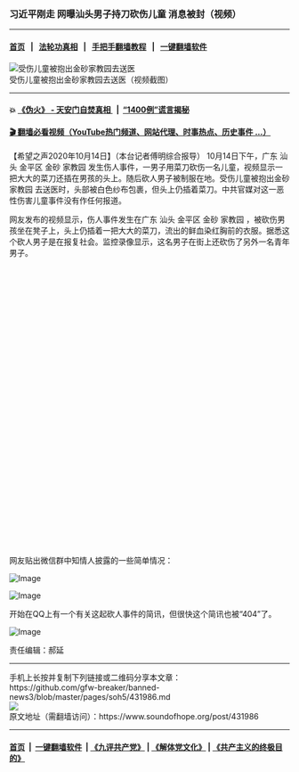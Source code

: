 ### 习近平刚走 网曝汕头男子持刀砍伤儿童 消息被封（视频）
------------------------

#### [首页](https://github.com/gfw-breaker/banned-news3/blob/master/README.md) &nbsp;&nbsp;|&nbsp;&nbsp; [法轮功真相](https://github.com/begood0513/basic/blob/master/README.md)  &nbsp;&nbsp;|&nbsp;&nbsp; [手把手翻墙教程](https://github.com/gfw-breaker/guides/wiki)  &nbsp;&nbsp;|&nbsp;&nbsp; [一键翻墙软件](https://github.com/gfw-breaker/nogfw/blob/master/README.md)  



<div><img alt="受伤儿童被抱出金砂家教园去送医" src="https://img.soundofhope.org/2020-10/wuhanfeiyan_2020-10-14_4-1602685356506.jpg"/>
<br/><figcaption class="caption">
 受伤儿童被抱出金砂家教园去送医（视频截图）
</figcaption></div><hr/>

#### 💥 [《伪火》 - 天安门自焚真相 ](http://158.247.195.190:10000/videos/blog/weihuo.html)&nbsp; |&nbsp; [“1400例”谎言揭秘  ](http://158.247.195.190:10000/videos/blog/jiexi1400.html)

#### [ 🎬  翻墙必看视频（YouTube热门频道、网站代理、时事热点、历史事件 ...）](https://github.com/gfw-breaker/links/blob/master/banned.md)

<div><div class="Content__Wrapper sc-1bvya0-0 grZQxZ">
 <p class="meta-top">
  <span class="meta">
   【希望之声2020年10月14日】（本台记者傅明综合报导）
  </span>
  10月14日下午，广东
  <ok href="/term/109624">
   汕头
  </ok>
  <ok href="/term/397393">
   金平区
  </ok>
  金砂
  <ok href="/term/397396">
   家教园
  </ok>
  发生伤人事件，一男子用菜刀砍伤一名儿童，视频显示一把大大的菜刀还插在男孩的头上。随后砍人男子被制服在地。受伤儿童被抱出金砂
  <ok href="/term/397396">
   家教园
  </ok>
  去送医时，头部被白色纱布包裹，但头上仍插着菜刀。中共官媒对这一恶性伤害儿童事件没有作任何报道。
 </p>
 <p>
  网友发布的视频显示，伤人事件发生在广东
  <ok href="/term/109624">
   汕头
  </ok>
  <ok href="/term/397393">
   金平区
  </ok>
  金砂
  <ok href="/term/397396">
   家教园
  </ok>
  ，被砍伤男孩坐在凳子上，头上仍插着一把大大的菜刀，流出的鲜血染红胸前的衣服。据悉这个砍人男子是在报复社会。监控录像显示，这名男子在街上还砍伤了另外一名青年男子。
 </p>
 <div class="soh-embed">
  <div class="soh-embed-inner">
   <div class="iframely-embed" style="max-width: 550px;">
    <div class="iframely-responsive" style="padding-bottom: 100%;">
    </div>
   </div>
  </div>
 </div>
 <p>
  网友贴出微信群中知情人披露的一些简单情况：
 </p>
 <p>
  <img alt="Image" src="https://pbs.twimg.com/media/EkSZWeWXgAEz91U?format=jpg&amp;name=large"/>
 </p>
 <p>
  <img alt="Image" src="https://pbs.twimg.com/media/EkSZWfEWoAArets?format=jpg&amp;name=large"/>
 </p>
 <p>
  开始在QQ上有一个有关这起砍人事件的简讯，但很快这个简讯也被“404”了。
 </p>
 <p>
  <img alt="Image" src="https://pbs.twimg.com/media/EkS6UYpWsAECOb0?format=jpg&amp;name=small"/>
 </p>
 <p class="meta-btm">
  责任编辑：郝延
 </p>
</div>
</div>
<hr/>
手机上长按并复制下列链接或二维码分享本文章：<br/>
https://github.com/gfw-breaker/banned-news3/blob/master/pages/soh5/431986.md <br/>
<a href='https://github.com/gfw-breaker/banned-news3/blob/master/pages/soh5/431986.md'><img src='https://github.com/gfw-breaker/banned-news3/blob/master/pages/soh5/431986.md.png'/></a> <br/>
原文地址（需翻墙访问）：https://www.soundofhope.org/post/431986


------------------------
#### [首页](https://github.com/gfw-breaker/banned-news3/blob/master/README.md) &nbsp;|&nbsp; [一键翻墙软件](https://github.com/gfw-breaker/nogfw/blob/master/README.md) &nbsp;| [《九评共产党》](https://github.com/gfw-breaker/9ping.md/blob/master/README.md#九评之一评共产党是什么) | [《解体党文化》](https://github.com/gfw-breaker/jtdwh.md/blob/master/README.md) | [《共产主义的终极目的》](https://github.com/gfw-breaker/gczydzjmd.md/blob/master/README.md)


<img src='http://gfw-breaker.win/banned-news3/pages/soh5/431986.md' width='0px' height='0px'/>